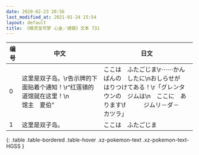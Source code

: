 ```yaml
---
date: 2020-02-23 20:56
last_modified_at: 2021-01-24 15:54
layout: default
title: 《精灵宝可梦 心金／魂银》文本 731
---
```

| 编号 | 中文 | 日文 |
| ---- | ---- | ---- |
| 0 | 这里是双子岛。\r告示牌的下面贴着个通知！\r“红莲镇的道馆就在这里！\n　　　　　　馆主　夏伯” | ここは　ふたごじま\r⋯⋯かんばんの　したに\nおしらせが　はりつけてある！\r「グレンタウンの　ジムは\n　ここに　あります\f　　　ジムリ－ダ－　カツラ」 |
| 1 | 这里是双子岛。 | ここは　ふたごじま |
{: .table .table-bordered .table-hover .xz-pokemon-text .xz-pokemon-text-HGSS }